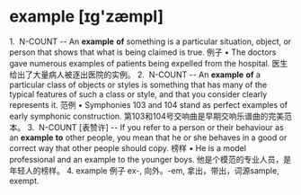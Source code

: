 # example [ɪg'zæmpl]
1. 
N-COUNT -- An <b>example</b> <b>of</b> something is a particular situation, object, or person that shows that what is being claimed is true. 例子
•  The doctors gave numerous examples of patients being expelled from the hospital.
医生给出了大量病人被逐出医院的实例。
2. 
N-COUNT -- An <b>example</b> <b>of</b> a particular class of objects or styles is something that has many of the typical features of such a class or style, and that you consider clearly represents it. 范例
•  Symphonies 103 and 104 stand as perfect examples of early symphonic construction.
第103和104号交响曲是早期交响乐谱曲的完美范本。
3. 
N-COUNT [表赞许] -- If you refer to a person or their behaviour as an <b>example</b> <b>to</b> other people, you mean that he or she behaves in a good or correct way that other people should copy. 榜样
•  He is a model professional and an example to the younger boys.
他是个模范的专业人员，是年轻人的榜样。
4.
example 例子
ex-, 向外。-em, 拿出，带出，词源sample, exempt.

